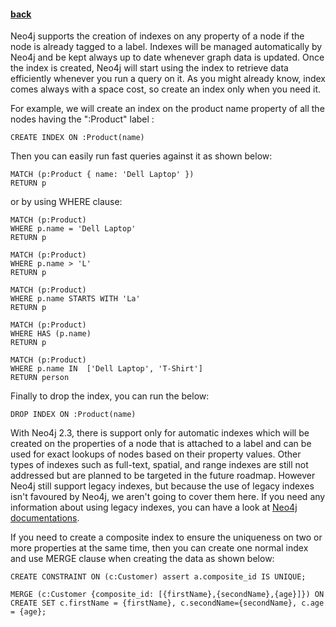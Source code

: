 #### [back](search_data_main.md)


Neo4j supports the creation of indexes on any property of a node if the node is already tagged to a label. Indexes will be managed automatically by Neo4j and be kept always up to date whenever graph data is updated. Once the index is created, Neo4j will start using the index to retrieve data efficiently whenever you run a query on it. As you might already know, index comes always with a space cost, so create an index only when you need it.

For example, we will create an index on the product name property of all the nodes having the ":Product" label :

````
CREATE INDEX ON :Product(name)
````

Then you can easily run fast queries against it as shown below:

````
MATCH (p:Product { name: 'Dell Laptop' })
RETURN p
````

or by using WHERE clause:

````
MATCH (p:Product)
WHERE p.name = 'Dell Laptop'
RETURN p
````

````
MATCH (p:Product)
WHERE p.name > 'L'
RETURN p
````

````
MATCH (p:Product)
WHERE p.name STARTS WITH 'La'
RETURN p
````

````
MATCH (p:Product)
WHERE HAS (p.name)
RETURN p
````


````
MATCH (p:Product)
WHERE p.name IN  ['Dell Laptop', 'T-Shirt']
RETURN person
````



Finally to drop the index, you can run the below:

````
DROP INDEX ON :Product(name)
````


With Neo4j 2.3, there is support only for automatic indexes which will be created on the properties of a node that is attached to a label and can be used for exact lookups of nodes based on their property values. Other types of indexes such as full-text, spatial, and range indexes are still not addressed but are planned to be targeted in the future roadmap.  However Neo4j still support legacy indexes, but because the use of legacy indexes isn't favoured by Neo4j, we aren't going to cover them here. If you need any information about using legacy indexes, you can have a look at [Neo4j documentations](http://neo4j.com/docs/stable/indexing.html).


If you need to create a composite index to ensure the uniqueness on two or more properties at the same time, then you can create one normal index and use MERGE clause when creating the data as shown below:


````
CREATE CONSTRAINT ON (c:Customer) assert a.composite_id IS UNIQUE;

MERGE (c:Customer {composite_id: [{firstName},{secondName},{age}]}) ON CREATE SET c.firstName = {firstName}, c.secondName={secondName}, c.age = {age};
````
